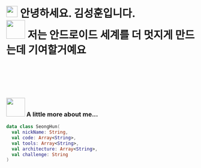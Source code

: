 
<h1> 
  <img src="https://emojis.slackmojis.com/emojis/images/1531849430/4246/blob-sunglasses.gif?1531849430" width="30"/>
  안녕하세요. 김성훈입니다. <br/>
  <img src="https://media.giphy.com/media/mGcNjsfWAjY5AEZNw6/giphy.gif" width="50">
  저는 안드로이드 세계를 더 멋지게 만드는데 기여할거예요
</h1>


<br/>
<br/>
<br/>
<br/>

### <img src="https://media.giphy.com/media/VgCDAzcKvsR6OM0uWg/giphy.gif" width="50"> A little more about me... 


```kotlin
data class SeongHun(
  val nickName: String,
  val code: Array<String>,
  val tools: Array<String>,
  val architecture: Array<String>,
  val challenge: String
)

```



<br/>
<br/>
<br/>
<br/>
<br/>
<br/>
<br/>
